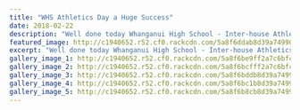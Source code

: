 ```yaml
---
title: "WHS Athletics Day a Huge Success"
date: 2018-02-22
description: "Well done today Whanganui High School - Inter-house Athletics at Cooks Gardens. What an amazing day!"
featured_image: http://c1940652.r52.cf0.rackcdn.com/5a8f6ddab8d39a7499000260/boys-at-finish-linesquare-version.jpg
excerpt: "Well done today Whanganui High School - Inter-house Athletics at Cooks Gardens. What an amazing day!"
gallery_image_1: http://c1940652.r52.cf0.rackcdn.com/5a8f6be9ff2a7c6bfc000241/Rebecca-Baker-running.jpg
gallery_image_2: http://c1940652.r52.cf0.rackcdn.com/5a8f6bcfff2a7c6bfc00023f/boys-running.jpg
gallery_image_3: http://c1940652.r52.cf0.rackcdn.com/5a8f6bddb8d39a749900025c/boys-running-2.jpg
gallery_image_4: http://c1940652.r52.cf0.rackcdn.com/5a8f6bc1b8d39a749900025a/boys-at-finish-line.jpg
gallery_image_5: http://c1940652.r52.cf0.rackcdn.com/5a8f6b8cb8d39a7499000256/Awa.jpg
---
```

